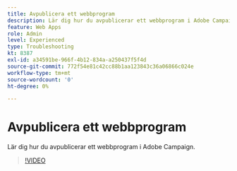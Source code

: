 ```yaml
---
title: Avpublicera ett webbprogram
description: Lär dig hur du avpublicerar ett webbprogram i Adobe Campaign.
feature: Web Apps
role: Admin
level: Experienced
type: Troubleshooting
kt: 8387
exl-id: a34591be-966f-4b12-834a-a250437f5f4d
source-git-commit: 772f54e81c42cc88b1aa123843c36a06866c024e
workflow-type: tm+mt
source-wordcount: '0'
ht-degree: 0%

---
```


# Avpublicera ett webbprogram

Lär dig hur du avpublicerar ett webbprogram i Adobe Campaign.

>[!VIDEO](https://video.tv.adobe.com/v/335892?quality=12)

